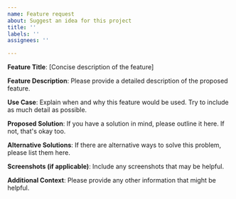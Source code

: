 ```yaml
---
name: Feature request
about: Suggest an idea for this project
title: ''
labels: ''
assignees: ''

---
```



**Feature Title**: [Concise description of the feature]

**Feature Description**:
Please provide a detailed description of the proposed feature.

**Use Case**:
Explain when and why this feature would be used. Try to include as much detail as possible.

**Proposed Solution**:
If you have a solution in mind, please outline it here. If not, that's okay too.

**Alternative Solutions**:
If there are alternative ways to solve this problem, please list them here.

**Screenshots (if applicable)**:
Include any screenshots that may be helpful.

**Additional Context**:
Please provide any other information that might be helpful.
